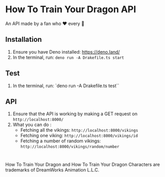 # How To Train Your Dragon API

An API made by a fan who ❤️ every 🐉

## Installation

1. Ensure you have Deno installed: https://deno.land/
2. In the terminal, run: `deno run -A Drakefile.ts start`

## Test
1. In the terminal, run: `deno run -A Drakefile.ts test``

## API
1. Ensure that the API is working by making a GET request on `http://localhost:8000/`
2. What you can do :
    - Fetching all the vikings: `http://localhost:8000/vikings`
    - Fetching one viking: `http://localhost:8000/vikings/id`
    - Fetching a number of random vikings: `http://localhost:8000/vikings/random/number`

#
#
#
#
#
#
#
#
#
#
#
#

How To Train Your Dragon and How To Train Your Dragon Characters are trademarks of DreamWorks Animation L.L.C.